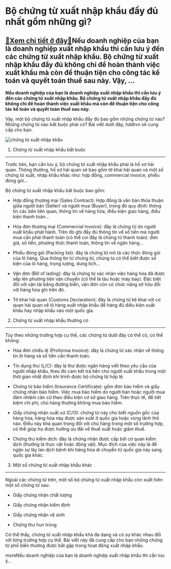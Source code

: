 Bộ chứng từ xuất nhập khẩu đầy đủ nhất gồm những gì?
====================================================

[:gift:Xem chi tiết ở đây:gift:](https://hddtvn.com/bo-chung-tu-xuat-nhap-khau-day-du-nhat-gom-nhung-gi/)Nếu doanh nghiệp của bạn là doanh nghiệp xuất nhập khẩu thì cần lưu ý đến các chứng từ xuất nhập khẩu. Bộ chứng từ xuất nhập khẩu đầy đủ không chỉ để hoàn thành việc xuất khẩu mà còn để thuận tiện cho công tác kế toán và quyết toán thuế sau này. Vậy, …
------------------------------------------------------------------------------------------------------------------------------------------------------------------------------------------------------------------------------------------------------------

**Nếu doanh nghiệp của bạn là doanh nghiệp xuất nhập khẩu thì cần lưu ý đến các chứng từ xuất nhập khẩu. Bộ chứng từ xuất nhập khẩu đầy đủ không chỉ để hoàn thành việc xuất khẩu mà còn để thuận tiện cho công tác kế toán và quyết toán thuế sau này.**


Vậy, một bộ chứng từ xuất nhập khẩu đầy đủ bao gồm những chứng từ nào? Những chứng từ nào bắt buộc phải có? Bài viết dưới đây, hddtvn sẽ cung cấp cho bạn.


![chứng từ xuất nhập khẩu](https://hddtvn.com/wp-content/uploads/2021/01/document_image.jpg)


1. Chứng từ xuất nhập khẩu bắt buộc
-----------------------------------


Trước tiên, bạn cần lưu ý, bộ chứng từ xuất nhập khẩu phải là hồ sơ hải quan. Thông thường, hồ sơ hải quan sẽ bao gồm tờ khai hải quan và một số chứng từ xuất, nhập khẩu khác như: hợp đồng, commercial invoice, phiếu đóng gói…


Bộ chứng từ xuất nhập khẩu bắt buộc bao gồm:




* Hợp đồng thương mại (Sales Contract): Hợp đồng là văn bản thỏa thuận giữa người bán (Seller) và người mua (Buyer), trong đó quy định: thông tin các bên liên quan, thông tin về hàng hóa, điều kiện giao hàng, điều kiện thanh toán…

* Hóa đơn thương mại (Commercial Invoice): đây là chứng từ do người xuất khẩu phát hành. Trên đó ghi đầy đủ thông tin về số tiền mà người mua cần phải thanh toán (có thể coi đây là chứng từ thanh toán): đơn giá, số tiền, phương thức thanh toán, thông tin về ngân hàng…

* Phiếu đóng gói (Packing list): đây là chứng từ mô tả các thức đóng gói của lô hàng. Qua thông tin từ chứng từ, chúng ta có thể biết được số kiện của lô hàng, trọng lượng, dung tích…

* Vận đơn (Bill of lading): đây là chứng từ xác nhận việc hàng hóa đã được xếp lên phương tiện vận chuyển (có thể là tàu hoặc máy bay). Đặc biệt đối với vận tải bằng đường biển, vận đơn còn có chức năng sở hữu đối với hàng hóa ghi trên đó.

* Tờ khai hải quan (Customs Declaration): đây là chứng từ kê khai với cơ quan hải quan về lô hàng xuất nhập khẩu để hàng đủ điều kiện xuất khẩu hay nhập khẩu vào một quốc gia.



2. Chứng từ xuất nhập khẩu thường có
------------------------------------


Tùy theo những trường hợp cụ thể, các chứng từ dưới đây có thể có, có thể không:




* Hóa đơn chiếu lệ (Proforma Invoice): đây là chứng từ xác nhận về thông tin lô hàng và số tiền cần thanh toán.

* Tín dụng thư (L/C): đây là thư được ngân hàng viết theo yêu cầu của người nhập khẩu, theo đó cam kết trả tiền cho người xuất khẩu trong một thời gian nhất định khi trình được bộ chứng từ hợp lệ.

* Chứng từ bảo hiểm (Insurance Certificate): gồm đơn bảo hiểm và giấy chứng nhận bảo hiểm. Việc mua bảo hiểm do người bán hoặc người mua đảm nhiệm căn cứ theo điều kiện cơ sở giao hàng. Trên thực tế, để tiết kiệm chi phí, chủ hàng thường không mua bảo hiểm.

* Giấy chứng nhận xuất xứ (C/O): chứng từ này cho biết nguồn gốc của hàng hóa, hàng hóa này được sản xuất ở quốc gia hoặc vùng lãnh thổ nào. Điều này khá quan trọng đối với chủ hàng trong một số trường hợp, có thể giúp họ được hưởng ưu đãi về thuế suất hoặc giảm thuế.

* Chứng thư kiểm dịch: đây là chứng nhận được cấp bởi cơ quan kiểm dịch (thường là thực vật hoặc động vật). Mục đích của việc này là để ngăn sự lây lan dịch bệnh khi hàng hóa di chuyển từ quốc gia này sang quốc gia khác.



3. Một số chứng từ xuất nhập khẩu khác
--------------------------------------


Ngoài các chứng từ trên, một số bộ chứng từ xuất nhập khẩu còn xuất hiên một số chứng từ sau:




* Giấy chứng nhận chất lượng

* Giấy chứng nhận kiểm định

* Giấy chứng nhận vệ sinh

* Chứng thư hun trùng



Có thể thấy, chứng từ xuất nhập khẩu khá đa dạng và có sự khác nhau đối với từng trường hợp cụ thể. Bài viết này đã cung cấp cho bạn những chứng từ phổ biến thường được bắt gặp trong hoạt động xuất nhập khẩu.



moreNếu doanh nghiệp của bạn là doanh nghiệp xuất nhập khẩu thì cần lưu ý…

